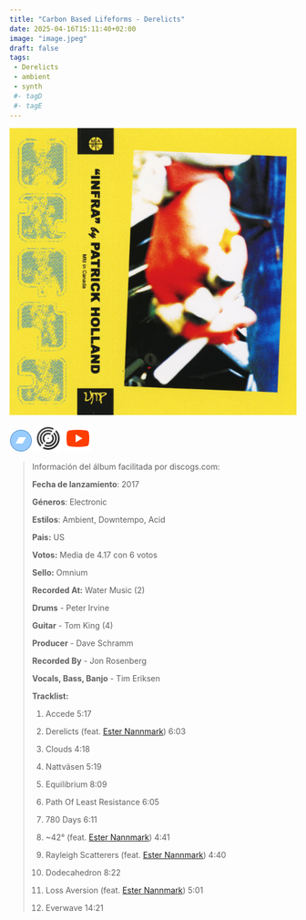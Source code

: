 ```yaml
---
title: "Carbon Based Lifeforms - Derelicts"
date: 2025-04-16T15:11:40+02:00
image: "image.jpeg"
draft: false
tags:
 - Derelicts
 - ambient
 - synth
 #- tagD
 #- tagE
---
```

![cover](image.jpeg (Carbon-Based-Lifeforms - Derelicts))
 
[![bandcamp](../links/svg/bandcamp.png (bandcamp))](https://bandcamp.com/search?q=Carbon-Based-Lifeforms%20Derelicts)
[![discogs](../links/svg/discogs.png (discogs))](https://www.discogs.com/master/1246564)
[![youtube](../links/svg/youtube.png (youtube))](https://www.youtube.com/playlist?list=PLZjER55C_Slc9xtYT3Hw-KGcupi6OxLiI)
 
<!-- [![lastfm](../links/svg/lastfm.png (lastfm))]() -->
<!-- [![musicbrainz](../links/svg/musicbrainz.png (musicbrainz))]() -->
<!-- [![spotify](../links/svg/spotify.png (putify))]() -->
<!-- [![wikipedia](../links/svg/wikipedia.png (wikipedia))](error) -->
 
> Información del álbum facilitada por discogs.com:
> 
> **Fecha de lanzamiento**: 2017
> 
> **Géneros**: Electronic
> 
> **Estilos**: Ambient, Downtempo, Acid
> 
> **Pais:** US
> 
> **Votos:** Media de 4.17 con 6 votos
> 
> **Sello:** Omnium
> 
> **Recorded At:** Water Music (2)
> 
> **Drums** - Peter Irvine
> 
> **Guitar** - Tom King (4)
> 
> **Producer** - Dave Schramm
> 
> **Recorded By** - Jon Rosenberg
> 
> **Vocals, Bass, Banjo** - Tim Eriksen
> 
> 
> 
> **Tracklist:**
> 
>   1. Accede    5:17
> 
>   2. Derelicts 
> (feat. [Ester Nannmark](https://www.discogs.com/artist/6039435 ''))   6:03
> 
>   3. Clouds    4:18
> 
>   4. Nattväsen    5:19
> 
>   5. Equilibrium    8:09
> 
>   6. Path Of Least Resistance    6:05
> 
>   7. 780 Days    6:11
> 
>   8. ~42° 
> (feat. [Ester Nannmark](https://www.discogs.com/artist/6039435 ''))   4:41
> 
>   9. Rayleigh Scatterers 
> (feat. [Ester Nannmark](https://www.discogs.com/artist/6039435 ''))   4:40
> 
>   10. Dodecahedron    8:22
> 
>   11. Loss Aversion 
> (feat. [Ester Nannmark](https://www.discogs.com/artist/6039435 ''))   5:01
> 
>   12. Everwave    14:21
> 

